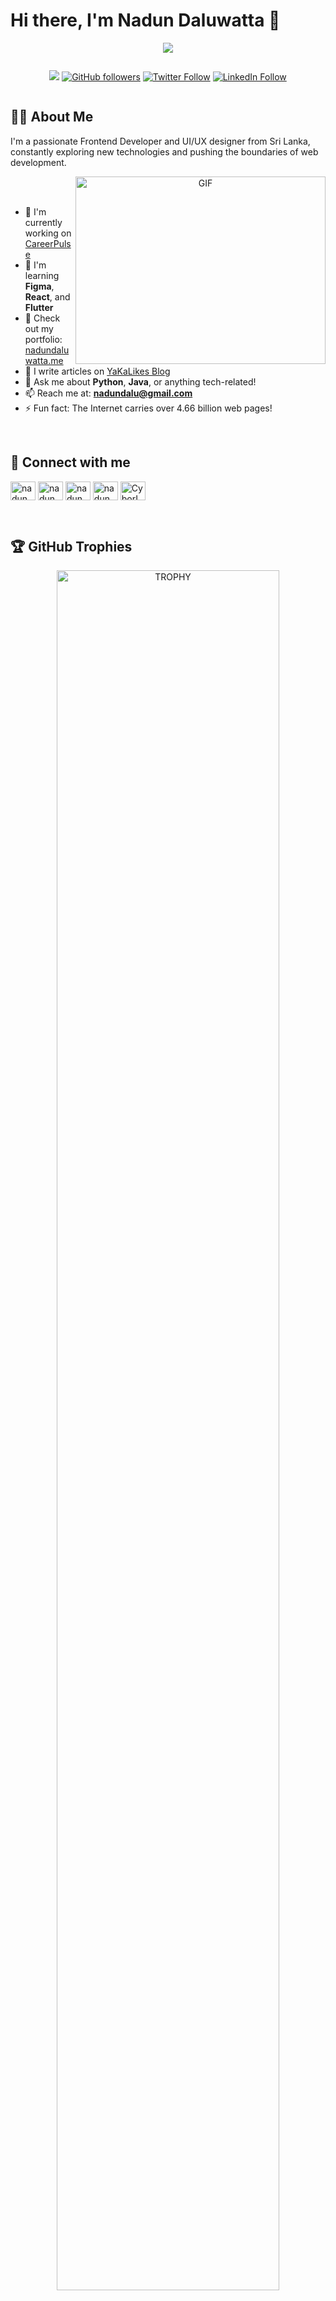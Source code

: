 # Hi there, I'm Nadun Daluwatta 👋

<p align="center">
  <a href="https://github.com/DenverCoder1/readme-typing-svg">
    <img src="https://readme-typing-svg.herokuapp.com?font=Time+New+Roman&color=cyan&size=25&center=true&vCenter=true&width=700&height=100&lines=Undergraduate+at+University+of+Sri+Jayewardenepura;Passionate+about+Computer+Networking;Exploring+Routing,+Switching+and+Security;Always+learning+and+improving;Let's+connect+and+build+networks+together!">
  </a>
</p>





<!--profile visit count-->
<div align="center" style="display: flex; justify-content: center; gap: 10px;">

  [![](https://visitcount.itsvg.in/api?id=CyborLK&icon=3&color=6)](https://visitcount.itsvg.in)
  [![GitHub followers](https://img.shields.io/github/followers/cyborlk?style=social)](https://github.com/cyborlk)
  [![Twitter Follow](https://img.shields.io/twitter/follow/nadun_daluwatta?style=social)](https://twitter.com/nadun_daluwatta)
  [![LinkedIn Follow](https://img.shields.io/badge/Follow-Nadun_Daluwatta-blue?style=social&logo=linkedin)](https://linkedin.com/in/nadun_daluwatta)

</div>





## 👨‍💻 About Me

I'm a passionate Frontend Developer and UI/UX designer from Sri Lanka, constantly exploring new technologies and pushing the boundaries of web development.

<a target="_blank" align="center">
  <img align="right" top="500" height="300" width="400" alt="GIF" src="https://media.giphy.com/media/SWoSkN6DxTszqIKEqv/giphy.gif">
</a>

<br>

<br>

- 🔭 I'm currently working on [CareerPulse](https://github.com/CyborLK/Project-CareerPulse)
- 🌱 I'm learning **Figma**, **React**, and **Flutter**
- 💼 Check out my portfolio: [nadundaluwatta.me](https://nadundaluwatta.me)
- 📝 I write articles on [YaKaLikes Blog](https://yakalikes.blogspot.com/)
- 💬 Ask me about **Python**, **Java**, or anything tech-related!
- 📫 Reach me at: **nadundalu@gmail.com**
- ⚡ Fun fact: The Internet carries over 4.66 billion web pages!

<br>

## 🤝 Connect with me

<p align="left">
<a href="https://twitter.com/nadun_daluwatta" target="blank"><img align="center" src="https://raw.githubusercontent.com/rahuldkjain/github-profile-readme-generator/master/src/images/icons/Social/twitter.svg" alt="nadun daluwatta" height="30" width="40" /></a>
<a href="https://linkedin.com/in/nadun-daluwatta" target="blank"><img align="center" src="https://raw.githubusercontent.com/rahuldkjain/github-profile-readme-generator/master/src/images/icons/Social/linked-in-alt.svg" alt="nadun daluwatta" height="30" width="40" /></a>
<a href="https://fb.com/nadun.daluwatta" target="blank"><img align="center" src="https://raw.githubusercontent.com/rahuldkjain/github-profile-readme-generator/master/src/images/icons/Social/facebook.svg" alt="nadun daluwatta" height="30" width="40" /></a>
<a href="https://www.youtube.com/c/nadundaluwatta" target="blank"><img align="center" src="https://raw.githubusercontent.com/rahuldkjain/github-profile-readme-generator/master/src/images/icons/Social/youtube.svg" alt="nadun daluwatta" height="30" width="40" /></a>
<a href="https://discord.gg/CyborLK#0393" target="blank"><img align="center" src="https://raw.githubusercontent.com/rahuldkjain/github-profile-readme-generator/master/src/images/icons/Social/discord.svg" alt="CyborLK#0393" height="30" width="40" /></a>
</p>

<br>

## 🏆 GitHub Trophies

<!--- trophy (start) -->
<div align="center">
  <a href="https://github.com/ryo-ma/github-profile-trophy" title="Go to Source">
      <img align="center" width="84%" src="https://github-profile-trophy.vercel.app/?username=NadunDalu&theme=algolia&title=Followers,Stars,Commit,Issues,Repositories,PullRequest&row=1&column=6&margin-h=15&margin-w=5" alt="TROPHY" />
  </a>
</div>
<!--- trophy (end) -->


## 🛠️ Languages and Tools

<!--tech stack icons-->
<p align="center">
  <a href="https://skillicons.dev">
    <img src="https://skillicons.dev/icons?i=git,css,discord,docker,express,figma,firebase,github,html,java,js,md,mongodb,mysql,nextjs,nodejs,py,react,tailwind,vscode&perline=10" />
  </a>
</p>

## 📊 GitHub Stats

<br>

| ![Nadun's github stats](https://github-readme-stats.vercel.app/api?username=NadunDalu&show_icons=true&theme=tokyonight) | ![Nadun GitHub Streak](https://github-readme-streak-stats.herokuapp.com/?user=NadunDalu&theme=tokyonight) |
| --- | --- |
| ![Top Langs](https://github-readme-stats.vercel.app/api/top-langs/?username=NadunDalu&theme=tokyonight) | ![Github Stars](https://github-readme-stats.vercel.app/api?username=NadunDalu&show_icons=true&locale=en&count_private=true&hide_rank=true&custom_title=My%20GitHub%20Stats&disable_animations=true&theme=tokyonight) |

<br>

## 🌟 Featured Projects

[![CareerPulse](https://github-readme-stats.vercel.app/api/pin/?username=cyborlk&repo=CareerPulse-Mobile-App&theme=radical)](https://github.com/CyborLK/CareerPulse-Mobile-App)
[![Code Alphaz](https://github-readme-stats.vercel.app/api/pin/?username=cyborlk&repo=iwb083-code-alphaz&theme=radical)](https://github.com/CyborLK/iwb083-code-alphaz)


<!-- Add more featured projects as needed -->

## 📝 Latest Blog Posts

<!-- BLOG-POST-LIST:START -->
<!-- This section can be automatically updated using GitHub Actions -->
<!-- BLOG-POST-LIST:END -->



---

